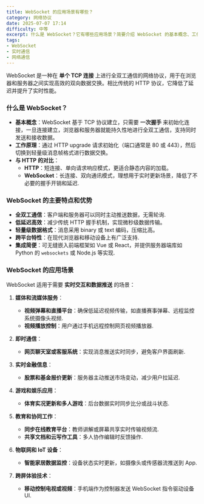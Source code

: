 ```yaml
---
title: WebSocket 的应用场景有哪些？
category: 网络协议
date: 2025-07-07 17:14
difficulty: 中等
excerpt: 什么是 WebSocket？它有哪些应用场景？简要介绍 WebSocket 的基本概念、工作原理及其主要特点和优势，并列举其常见应用场景。
tags:
- WebSocket
- 实时通信
- 网络通信
---
```

WebSocket 是一种在 **单个 TCP 连接** 上进行全双工通信的网络协议，用于在浏览器和服务器之间实现高效的双向数据交换。相比传统的 HTTP 协议，它降低了延迟并提升了实时性能。

### 什么是 WebSocket？
- **基本概念**：WebSocket 基于 TCP 协议建立，只需要 **一次握手** 来初始化连接，一旦连接建立，浏览器和服务器就能持久性地进行全双工通信，支持同时发送和接收数据。
- **工作原理**：通过 HTTP upgrade 请求初始化（端口通常是 80 或 443），然后切换到轻量级消息帧格式进行数据交换。
- **与 HTTP 的对比**：
  - **HTTP**：短连接、单向请求响应模式，更适合静态内容的加载。
  - **WebSocket**：长连接、双向通讯模式，理想用于实时更新场景，降低了不必要的握手开销和延迟.

### WebSocket 的主要特点和优势
- **全双工通信**：客户端和服务器可以同时主动推送数据，无需轮询.
- **低延迟高效**：减少传统 HTTP 握手机制，实现微秒级数据传输。
- **轻量级数据格式**：消息采用 binary 或 text 编码，压缩比高。
- **跨平台特性**：在现代浏览器和移动设备上有广泛支持.
- **集成简便**：可无缝嵌入前端框架如 Vue 或 React，并提供服务器端库如 Python 的 `websockets` 或 Node.js 等实现.

### WebSocket 的应用场景
WebSocket 适用于需要 **实时交互和数据推送** 的场景：
1. **媒体和流媒体服务**：
   - **视频弹幕和直播平台**：确保低延迟视频传输，如直播赛事弹幕、远程监控系统摄像头视频.
   - **视频播放控制**：用户通过手机远程控制网页视频播放器.

2. **即时通信**：
   - **网页聊天室或客服系统**：实现消息推送实时同步，避免客户界面刷新.

3. **实时金融信息**：
   - **股票和基金报价更新**：服务器主动推送市场变动，减少用户拉延迟.

4. **游戏和娱乐应用**：
   - **体育实况更新和多人游戏**：后台数据实时同步比分或战斗状态.

5. **教育和协同工作**：
   - **同步在线教育平台**：教师讲解或屏幕共享实时传输视频流.
   - **共享文档和云写作工具**：多人协作编辑时反馈操作.

6. **物联网和 IoT 设备**：
   - **智能家居数据监控**：设备状态实时更新，如摄像头或传感器流推送到 App.

7. **跨屏体验技术**：
   - **移动控制电视或视频**：手机端作为控制器发送 WebSocket 指令驱动设备 UI.

